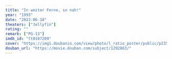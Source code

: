 ```yaml
---
title: "In weiter Ferne, so nah!"
year: "1993"
date: "2023-06-18"
theaters: ["Jellyfin"]
rating: ""
remark: ["PG-13"]
imdb_id: "tt0107209"
cover: "https://img1.doubanio.com/view/photo/l_ratio_poster/public/p2358602809.jpg"
douban_url: "https://movie.douban.com/subject/1292863/"
---
```

